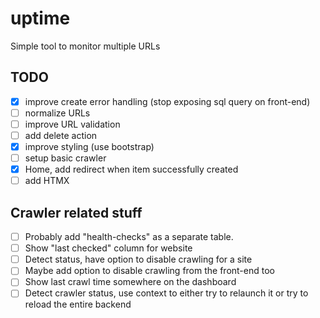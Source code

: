 # uptime

Simple tool to monitor multiple URLs

## TODO

- [x] improve create error handling (stop exposing sql query on front-end)
- [ ] normalize URLs
- [ ] improve URL validation
- [ ] add delete action
- [x] improve styling (use bootstrap)
- [ ] setup basic crawler
- [x] Home, add redirect when item successfully created
- [ ] add HTMX

## Crawler related stuff

- [ ] Probably add "health-checks" as a separate table.
- [ ] Show "last checked" column for website
- [ ] Detect status, have option to disable crawling for a site
- [ ] Maybe add option to disable crawling from the front-end too
- [ ] Show last crawl time somewhere on the dashboard
- [ ] Detect crawler status, use context to either try to relaunch it or try to reload the entire backend